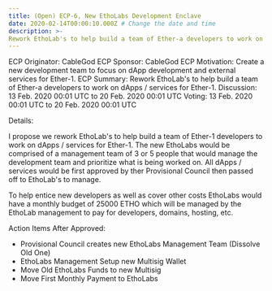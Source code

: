 ```yaml
---
title: (Open) ECP-6, New EthoLabs Development Enclave
date: 2020-02-14T00:00:10.000Z # Change the date and time
description: >-
Rework EthoLab's to help build a team of Ether-a developers to work on dApps / services for Ether-1.
---
```


ECP Originator: CableGod
ECP Sponsor: CableGod
ECP Motivation: Create a new development team to focus on dApp development and external services for Ether-1.
ECP Summary: Rework EthoLab's to help build a team of Ether-a developers to work on dApps / services for Ether-1. 
Discussion: 13 Feb. 2020 00:01 UTC to 20 Feb. 2020 00:01 UTC
Voting: 13 Feb. 2020 00:01 UTC to 20 Feb. 2020 00:01 UTC

Details:

I propose we rework EthoLab's to help build a team of Ether-1 developers to work on dApps / services for Ether-1. The new EthoLabs would be comprised of a management team of 3 or 5 people that would manage the development team and prioritize what is being worked on. All dApps / services would be first approved by ther Provisional Council then passed off to EthoLab's to manage. 

To help entice new developers as well as cover other costs EthoLabs would have a monthly budget of 25000 ETHO which will be managed by the EthoLab management to pay for developers, domains, hosting, etc. 

Action Items After Approved:
- Provisional Council creates new EthoLabs Management Team (Dissolve Old One)
- EthoLabs Management Setup new Multisig Wallet
- Move Old EthoLabs Funds to new Multisig
- Move First Monthly Payment to EthoLabs
